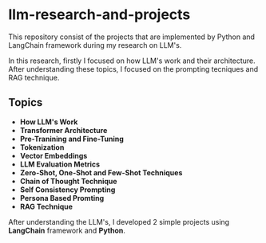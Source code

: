 # llm-research-and-projects
This repository consist of the projects that are implemented by Python and LangChain framework during my research on LLM's.

In this research, firstly I focused on how LLM's work and their architecture. After understanding these topics, I 
focused on the prompting tecniques and RAG technique.

## Topics
- **How LLM's Work**
- **Transformer Architecture**
- **Pre-Tranining and Fine-Tuning**
- **Tokenization**
- **Vector Embeddings**
- **LLM Evaluation Metrics**
- **Zero-Shot, One-Shot and Few-Shot Techniques**
- **Chain of Thought Technique**
- **Self Consistency Prompting**
- **Persona Based Promting**
- **RAG Technique**

After understanding the LLM's, I developed 2 simple projects using **LangChain** framework and **Python**.
